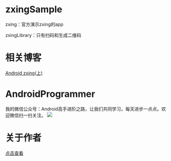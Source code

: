 # zxingSample
zxing：官方演示zxing的app

zxingLibrary：只有扫码和生成二维码

# 相关博客
[Android zxing(上)](http://mp.weixin.qq.com/s?__biz=MzI4MzE2MTQ5Mw==&mid=2649752097&idx=1&sn=6ade471c63b7246738e78fb4012cc98b#rd)

# AndroidProgrammer
我的微信公众号：Android高手进阶之路，让我们共同学习，每天进步一点点。欢迎微信扫一扫关注。
![](http://7q5c2h.com1.z0.glb.clouddn.com/qrcode_AndroidProgrammer.jpg)

# 关于作者
[点击查看](http://wuxiaolong.me/about/)
